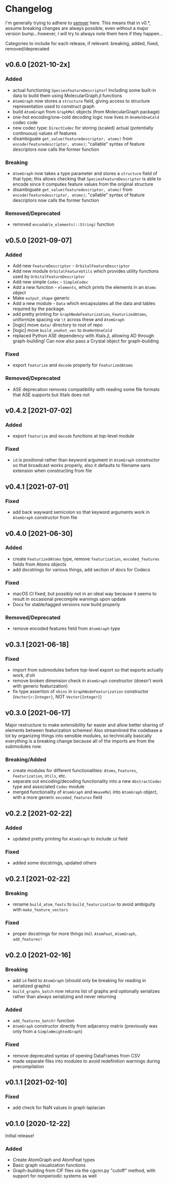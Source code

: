 # Changelog

I'm generally trying to adhere to [semver](https://semver.org) here. This means that in v0.*, assume breaking changes are always possible, even without a major version bump...however, I will try to always note them here if they happen...

Categories to include for each release, if relevant: breaking, added, fixed, removed/deprecated

## v0.6.0 [2021-10-2x]

### Added
* actual functioning `SpeciesFeatureDescriptor`! Including some built-in data to build them using MolecularGraph.jl functions
* `AtomGraph` now stores a `structure` field, giving access to structure representation used to construct graph
* build `AtomGraph` from `GraphMol` objects (from MolecularGraph package)
* one-hot encoding/one-cold decoding logic now lives in `OneHotOneCold` codec code
* new codec type: `DirectCodec` for storing (scaled) actual (potentially continuous) values of features
* disambiguate `get_value(featuredescriptor, atoms)` from `encode(featuredescriptor, atoms)`; "callable" syntax of feature descriptors now calls the former function

### Breaking
* `AtomGraph` now takes a type parameter and stores a `structure` field of that type; this allows checking that `SpeciesFeatureDescriptor` is able to encode since it computes feature values from the original structure
* disambiguate `get_value(featuredescriptor, atoms)` from `encode(featuredescriptor, atoms)`; "callable" syntax of feature descriptors now calls the former function

### Removed/Deprecated
* removed `encodable_elements(::String)` function
## v0.5.0 [2021-09-07]

### Added

* Add new `FeatureDescriptor` - `OrbitalFeatureDescriptor`
* Add new module `OrbitalFeatureUtils` which provides utility functions used by `OrbitalFeatureDescriptor`
* Add new simple `Codec` - `SimpleCodec`
* Add a new function - `elements`, which prints the elements in an `Atoms` object
* Make `output_shape` generic
* Add a new module - `Data` which encapsulates all the data and tables required by the package.
* add pretty printing for `GraphNodeFeaturization`, `FeaturizedAtoms`, uniformize spacing via `\t` across these and `AtomGraph`
* [logic] move `data/` directory to root of repo
* [logic] move `build_onehot_vec` to `OneHotOneCold`
* replaced Python ASE dependency with Xtals.jl, allowing AD through graph-building! Can now also pass a Crystal object for graph-building

### Fixed

* export `featurize` and `decode` properly for `FeaturizedAtoms`

### Removed/Deprecated
* ASE deprecation removes compatibility with reading some file formats that ASE supports but Xtals does not

## v0.4.2 [2021-07-02]
### Added
* export `featurize` and `decode` functions at top-level module

### Fixed
* `id` is positional rather than keyword argument in `AtomGraph` constructor so that broadcast works properly, also it defaults to filename sans extension when constructing from file

## v0.4.1 [2021-07-01]
### Fixed
* add back wayward semicolon so that keyword arguments work in `AtomGraph` constructor from file

## v0.4.0 [2021-06-30]
### Added
* create `FeaturizedAtoms` type, remove `featurization`, `encoded_features` fields from Atoms objects
* add docstrings for various things, add section of docs for Codecs

### Fixed
* macOS CI fixed, but possibly not in an ideal way because it seems to result in occasional precompile warnings upon update
* Docs for stable/tagged versions now build properly

### Removed/Deprecated
* remove encoded features field from `AtomGraph` type

## v0.3.1 [2021-06-18]
### Fixed
* import from submodules before top-level export so that exports actually work, d'oh
* remove broken dimension check in `AtomGraph` constructor (doesn't work with generic featurization)
* fix type assertion of `nbins` in `GraphNodeFeaturization` constructor (`Vector{<:Integer}`, NOT `Vector{Integer}`)

## v0.3.0 [2021-06-17]
Major restructure to make extensibility far easier and allow better sharing of elements between featurization schemes! Also streamlined the codebase a lot by organizing things into sensible modules, so technically basically everything is a breaking change because all of the imports are from the submodules now.

### Breaking/Added
* create modules for different functionalities: `Atoms`, `Features`, `Featurization`, `Utils`, etc.
* separate out encoding/decoding functionality into a new `AbstractCodec` type and associated `Codec` module
* merged functionality of `AtomGraph` and `WeaveMol` into `AtomGraph` object, with a more generic `encoded_features` field

## v0.2.2 [2021-02-22]

### Added
* updated pretty printing for `AtomGraph` to include `id` field

### Fixed
* added some docstrings, updated others

## v0.2.1 [2021-02-22]
### Breaking
* rename `build_atom_feats` to `build_featurization` to avoid ambiguity with `make_feature_vectors`

### Fixed
* proper docstrings for more things incl. `AtomFeat`, `AtomGraph`, `add_features!`

## v0.2.0 [2021-02-16]
### Breaking
* add `id` field to `AtomGraph` (should only be breaking for reading in serialized graphs)
* `build_graphs_batch` now returns list of graphs and optionally serializes rather than always serializing and never returning

### Added
* `add_features_batch!` function
* `AtomGraph` constructor directly from adjacency matrix (previously was only from a `SimpleWeightedGraph`)

### Fixed
* remove deprecated syntax of opening DataFrames from CSV
* made separate files into modules to avoid redefinition warnings during precompilation

## v0.1.1 [2021-02-10]

### Fixed
* add check for NaN values in graph laplacian

## v0.1.0 [2020-12-22]
Initial release!

### Added
* Create AtomGraph and AtomFeat types
* Basic graph visualization functions
* Graph-building from CIF files via the cgcnn.py "cutoff" method, with support for nonperiodic systems as well
